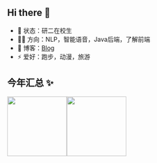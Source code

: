 ## Hi there 👋

<!--
**ypclove/ypclove** is a ✨ _special_ ✨ repository because its `README.md` (this file) appears on your GitHub profile.

Here are some ideas to get you started:

- 🔭 I’m currently working on ...
- 🌱 I’m currently learning ...
- 👯 I’m looking to collaborate on ...
- 🤔 I’m looking for help with ...
- 💬 Ask me about ...
- 📫 How to reach me: ...
- 😄 Pronouns: ...
- ⚡ Fun fact: ...
-->

- 🏡 状态：研二在校生
- 👨‍💻 方向：NLP，智能语音，Java后端，了解前端
- 📝 博客：[Blog](https://blog.franksteven.me/)
- ⚡ 爱好：跑步，动漫，旅游

## 今年汇总 ✨

<img align="" height="137px" src="https://github-readme-stats.vercel.app/api?username=ypclove&hide_title=true&hide_border=true&show_icons=true&include_all_commits=true&line_height=21&bg_color=0,EC6C6C,FFD479,FFFC79,73FA79&theme=graywhite&locale=cn" /><img align="" height="137px" src="https://github-readme-stats.vercel.app/api/top-langs/?username=ypclove&hide_title=true&hide_border=true&layout=compact&bg_color=0,73FA79,73FDFF,D783FF&theme=graywhite&locale=cn" />
